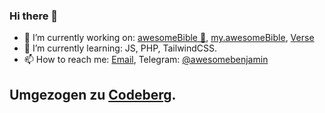 ### Hi there 👋

- 🔭 I’m currently working on: [awesomeBible :blue_book:](https://awesomebible.de), [my.awesomeBible](https://github.com/awesomebible/my-united), [Verse](https://github.com/awesomebible/verse)
- 🌱 I’m currently learning: JS, PHP, TailwindCSS.
- 📫 How to reach me: [Email](mailto:benjamin@awesomebible.de), Telegram: [@awesomebenjamin](t.me/awesomebenjamin)

## Umgezogen zu [Codeberg](https://codeberg.org/benjaminwolkchen).
